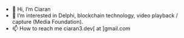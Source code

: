 - 👋 Hi, I’m Ciaran
- 👀 I’m interested in Delphi, blockchain technology, video playback / capture (Media Foundation).
- 📫 How to reach me ciaran3.dev[ at ]gmail.com

<!---
Ciaran3/Ciaran3 is a ✨ special ✨ repository because its `README.md` (this file) appears on your GitHub profile.
You can click the Preview link to take a look at your changes.
--->
